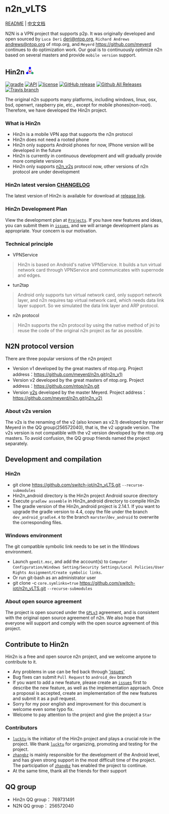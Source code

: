 # n2n_vLTS

[README](README.md) | [中文文档](README_zh.md)

N2N is a VPN project that supports p2p. It was originally developed and open sourced by `Luca Deri` <deri@ntop.org>, `Richard Andrews` <andrews@ntop.org> of ntop.org, and `Meyerd` <https://github.com/meyerd> continues to do optimization work. Our goal is to continuously optimize n2n based on several masters and provide `mobile version` support.

## Hin2n <img height="24" src="doc/pic/logo.png">

[![gradle](https://img.shields.io/badge/gradle-2.14.1-green.svg?style=plastic)](https://docs.gradle.org/2.14.1/userguide/userguide.html)
[![API](https://img.shields.io/badge/API-15%2B-green.svg?style=plastic)](https://android-arsenal.com/api?level=15)
[![license](https://img.shields.io/github/license/switch-iot/n2n_vLTS.svg?style=plastic)](https://www.gnu.org/licenses/gpl-3.0)
[![GitHub release](https://img.shields.io/github/release/switch-iot/n2n_vLTS/all.svg?style=plastic)](https://github.com/switch-iot/n2n_vLTS/releases)
[![Github All Releases](https://img.shields.io/github/downloads/switch-iot/n2n_vLTS/total.svg?style=plastic)](https://github.com/switch-iot/n2n_vLTS/releases)
[![Travis branch](https://img.shields.io/travis/switch-iot/n2n_vLTS/dev_android.svg?style=plastic)](https://travis-ci.org/switch-iot/n2n_vLTS)

The original n2n supports many platforms, including windows, linux, osx, bsd, openwrt, raspberry pie, etc., except for mobile phones(non-root). Therefore, we have developed the Hin2n project.

### What is Hin2n
- Hin2n is a mobile VPN app that supports the n2n protocol
- Hin2n does not need a rooted phone
- Hin2n only supports Android phones for now, IPhone version will be developed in the future
- Hin2n is currently in continuous development and will gradually provide more complete versions
- Hin2n only supports [n2n_v2s](#about-v2s-version) protocol now, other versions of n2n protocol are under development

### Hin2n latest version [CHANGELOG](Hin2n_android/CHANGELOG)
The latest version of Hin2n is available for download at [release link](https://github.com/switch-iot/n2n_vLTS/releases).

### Hin2n Development Plan
View the development plan at [`Projects`](https://github.com/switch-iot/n2n_vLTS/projects).
If you have new features and ideas, you can submit them in [`issues`](https://github.com/switch-iot/n2n_vLTS/issues), and we will arrange development plans as appropriate. Your concern is our motivation.

### Technical principle
- VPNService
> Hin2n is based on Android's native VPNService. It builds a tun virtual network card through VPNService and communicates with supernode and edges.
- tun2tap
> Android only supports tun virtual network card, only support network layer, and n2n  requires tap virtual network card, which needs data link layer support. So we simulated the data link layer and ARP protocol.
- n2n protocol
> Hin2n supports the n2n protocol by using the native method of jni to reuse the code of the original n2n project as far as possible.

## N2N protocol version
There are three popular versions of the n2n project
- Version v1 developed by the great masters of ntop.org. Project address：https://github.com/meyerd/n2n.git(n2n_v1)
- Version v2 developed by the great masters of ntop.org. Project address：https://github.com/ntop/n2n.git
- Version [v2s](#about-v2s-version) developed by the master Meyerd. Project address：https://github.com/meyerd/n2n.git(n2n_v2)

### About v2s version
The v2s is the renaming of the v2 (also known as v2.1) developed by master Meyerd in the QQ group(256572040), that is, the v2 upgrade version. The v2s version is not compatible with the v2 version developed by the ntop.org masters. To avoid confusion, the QQ group friends named the project separately.

## Development and compilation
### Hin2n
- git clone https://github.com/switch-iot/n2n_vLTS.git `--recurse-submodules`
- Hin2n_android directory is the Hin2n project Android source directory
- Execute `gradlew assemble` in Hin2n_android directory to compile Hin2n
- The gradle version of the Hin2n_android project is 2.14.1. If you want to upgrade the gradle version to 4.4, copy the file under the branch `dev_android_gradle4.4` to the branch `marster`/`dev_android` to overwrite the corresponding files.

### Windows environment
The git compatible symbolic link needs to be set in the Windows environment.
- Launch `gpedit.msc`, and add the account(s) to `Computer Configuration/Windows Setting/Security Settings/Local Policies/User Rights Assignment/Create symbolic links`.
- Or run git-bash as an administrator user
- git clone -c `core.symlinks=true` https://github.com/switch-iot/n2n_vLTS.git `--recurse-submodules`

### About open source agreement
The project is open sourced under the [`GPLv3`](LICENSE) agreement, and is consistent with the original open source agreement of n2n. We also hope that everyone will support and comply with the open source agreement of this project.

## Contribute to Hin2n
Hin2n is a free and open source n2n project, and we welcome anyone to contribute to it.
- Any problems in use can be fed back through ['issues'](https://github.com/switch-iot/n2n_vLTS/issues)
- Bug fixes can submit `Pull Request` to `android_dev` branch
- If you want to add a new feature, please create an [`issues`](https://github.com/switch-iot/n2n_vLTS/issues) first to describe the new feature, as well as the implementation approach. Once a proposal is accepted, create an implementation of the new features and submit it as a pull request.
- Sorry for my poor english and improvement for this document is welcome even some typo fix.
- Welcome to pay attention to the project and give the project a `Star`

### Contributors
- [`lucktu`](https://github.com/lucktu) is the initiator of the Hin2n project and plays a crucial role in the project. We thank [`lucktu`](https://github.com/lucktu) for organizing, promoting and testing for the project.
- [`zhangbz`](https://github.com/zhangbz) is mainly responsible for the development of the Android level, and has given strong support in the most difficult time of the project. The participation of [`zhangbz`](https://github.com/zhangbz) has enabled the project to continue.
- At the same time, thank all the friends for their support

## QQ group
- Hin2n QQ group： 769731491
- N2N QQ group： 256572040
